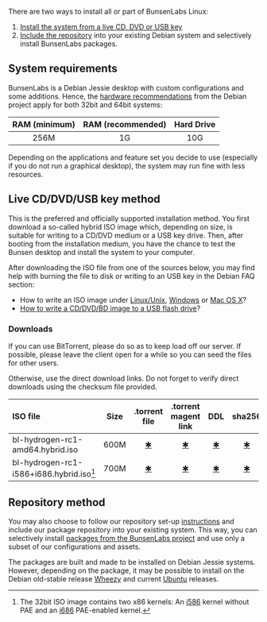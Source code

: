 [LinuxFAQ]: <https://www.debian.org/CD/faq/#record-unix>
[WindowsFAQ]: <https://www.debian.org/CD/faq/#record-windows>
[OSXFAQ]: <https://www.debian.org/CD/faq/#record-mac>
[USBFAQ]: <https://www.debian.org/CD/faq/#write-usb>

[TorrentFile64]: <http://tracker.bunsenlabs.org/torrents/bl-hydrogen-rc1-amd64.hybrid.iso>
[TorrentFile32]: <http://tracker.bunsenlabs.org/torrents/bl-hydrogen-rc1-i586_i686pae.hybrid.iso>
[TorrentMagnet64]: <>
[TorrentMagnet32]: <>
[DDL64]: <http://ddl.bunsenlabs.org/64.iso>
[DDL32]: <http://ddl.bunsenlabs.org/32.iso>
[shasums64]: <>
[shasums32]: <>
[HardwareRequirements]: <https://www.debian.org/releases/jessie/amd64/ch03s04.html.en>

There are two ways to install all or part of BunsenLabs Linux:

1. [Install the system from a live CD, DVD or USB key](#live-cddvdusb-key-method)
2. [Include the repository](#repository-method) into your existing Debian system and
   selectively install BunsenLabs packages.

## System requirements

BunsenLabs is a Debian Jessie desktop with custom configurations and
some additions. Hence, the [hardware
recommendations][HardwareRequirements] from the Debian project apply for
both 32bit and 64bit systems:

|RAM (minimum)|RAM (recommended)|Hard Drive|
|:-----------:|:---------------:|:--------:|
|256M|1G|10G|

Depending on the applications and feature set you decide to use
(especially if you do not run a graphical desktop), the system may run
fine with less resources.

## Live CD/DVD/USB key method

This is the preferred and officially supported installation method. You
first download a so-called hybrid ISO image which, depending on size, is
suitable for writing to a CD/DVD medium or a USB key drive. Then, after
booting from the installation medium, you have the chance to test the
Bunsen desktop and install the system to your computer.

After downloading the ISO file from one of the sources below, you may
find help with burning the file to disk or writing to an USB key in the
Debian FAQ section:

* How to write an ISO image under [Linux/Unix][LinuxFAQ],
  [Windows][WindowsFAQ] or [Mac OS X][OSXFAQ]?
* [How to write a CD/DVD/BD image to a USB flash drive][USBFAQ]?

### Downloads

If you can use BitTorrent, please do so as to keep load off our server.
If possible, please leave the client open for a while so you can seed the
files for other users.

Otherwise, use the direct download links. Do not forget to verify direct
downloads using the checksum file provided.

| ISO file                          | Size                | .torrent file              | .torrent magent link     | DDL            | sha256           |
|:----------------------------------|:-------------------:|:-------------------------:|:-----------------------:|:-------------------:|:-------------------:|
| bl-hydrogen-rc1-amd64.hybrid.iso  | 600M               | [✱][TorrentFile64] | [✱][TorrentMagnet64] | [✱][DDL64] | [✱][shasums64]|
| bl-hydrogen-rc1-i586+i686.hybrid.iso[^1] | 700M            | [✱][TorrentFile32] | [✱][TorrentMagnet32] | [✱][DDL32] | [✱][shasums32]|

[^1]: The 32bit ISO image contains two x86 kernels: An
[i586](https://en.wikipedia.org/wiki/P5_%28microarchitecture%29) kernel without
PAE and an [i686](https://en.wikipedia.org/wiki/P6_%28microarchitecture%29)
PAE-enabled kernel.

## Repository method

You may also choose to follow our repository set-up
[instructions](http://pkg.bunsenlabs.org) and include our package
repository into your existing system. This way, you can selectively
install [packages from the BunsenLabs project](development.html) and use
only a subset of our configurations and assets.

The packages are built and made to be installed on Debian Jessie
systems. However, depending on the package, it may be possible to
install on the Debian old-stable release
[Wheezy](https://wiki.debian.org/DebianWheezy) and current
[Ubuntu](http://releases.ubuntu.com/) releases.

